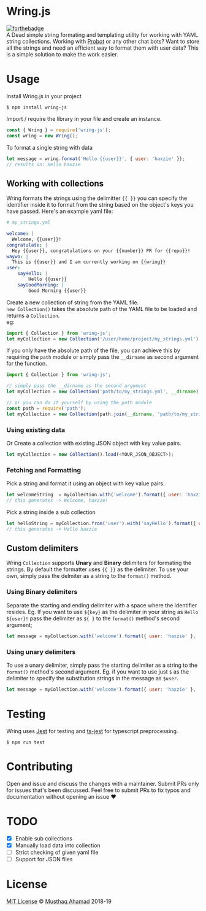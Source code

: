 # Wring.js
[![forthebadge](https://forthebadge.com/images/badges/you-didnt-ask-for-this.svg)](https://forthebadge.com)  
A Dead simple string formating and templating utility for working with YAML string collections.
Working with [Probot](https://github.com/probot/probot) or any other chat bots? Want to store all the strings and need an efficient way to format them with user data? This is a simple solution to make the work easier.

# Usage
Install Wring.js in your project
```shell
$ npm install wring-js
```
Import / require the library in your file and create an instance.
```javascript
const { Wring } = require('wring-js');
const wring = new Wring();
```
To format a single string with data
```javascript
let message = wring.format('Hello {{user}}', { user: 'haxzie' });
// results in: Hello haxzie
```
## Working with collections
Wring formats the strings using the delimitter ``{{ }}`` you can specify the identifier inside it to format from the string based on the object's keys you have passed.
Here's an example yaml file:
```yaml
# my_strings.yml

welcome: |
  Welcome, {{user}}!
congratulate: |
  Hey {{user}}, congratulations on your {{number}} PR for {{repo}}!
waywo: |
  This is {{user}} and I am currently working on {{wring}}
user: 
    sayHello: |
        Hello {{user}}
    sayGoodMorning: |
        Good Morning {{user}}
```
Create a new collection of string from the YAML file.  
`new Collection()` takes the absolute path of the YAML file to be loaded and returns a `Collection`.  
eg:
```javascript
import { Collection } from 'wring-js';
let myCollection = new Collection('/user/home/project/my_strings.yml');
```
If you only have the absolute path of the file, you can achieve this by requiring the `path` module or simply pass the `__dirname` as second argument for the function.
```javascript
import { Collection } from 'wring-js';

// simply pass the __dirname as the second argument
let myCollection = new Collection('path/to/my_strings.yml', __dirname);

// or you can do it yourself by using the path module
const path = require('path');
let myCollection = new Collection(path.join(__dirname, 'path/to/my_strings.yml'));

```
### Using existing data
Or Create a collection with existing JSON object with key value pairs.
```javascript
let myCollection = new Collection().load(<YOUR_JSON_OBJECT>);
```
### Fetching and Formatting
Pick a string and format it using an object with key value pairs.
```javascript
let welcomeString  = myCollection.with('welcome').format({ user: 'haxzie' });
// this generates -> Welcome, haxzie!
```
Pick a string inside a sub collection
```javascript
let helloString = myCollection.from('user').with('sayHello').format({ user: 'haxzie' });
// this generates -> Hello haxzie
```
## Custom delimiters
Wring `Collection` supports **Unary** and **Binary** delimiters for formating the strings. By default the formatter uses `{{ }}` as the delimiter. To use your own, simply pass the delmiter as a string to the `format()` method.
### Using Binary delimiters
Separate the starting and ending delimiter with a space where the identifier resides. Eg. If you want to use `${key}` as the delimiter in your string as `Hello ${user}!` pass the delimiter as `${ }` to the `format()` method's second argument;
```javascript
let message = myCollection.with('welcome').format({ user: 'haxzie' }, '${ }');
```
### Using unary delimiters
To use a unary delimiter, simply pass the starting delimiter as a string to the `format()` method's second argument. Eg. if you want to use just `$` as the delimiter to specify the substitution strings in the message as `$user`.
```javascript
let message = myCollection.with('welcome').format({ user: 'haxzie' }, '$');
```
# Testing
Wring uses [Jest](https://jetjs.org) for testing and [ts-jest](https://kulshekhar.github.io/ts-jest/) for typescript preprocessing.
```shell
$ npm run test
```
# Contributing
Open and issue and discuss the changes with a maintainer. Submit PRs only for issues that's been discussed. Feel free to submit PRs to fix typos and documentation without opening an issue :heart:

# TODO
- [X] Enable sub collections 
- [X] Manually load data into collection
- [ ] Strict checking of given yaml file
- [ ] Support for JSON files

# License
[MIT License](https://github.com/haxzie/wring.js/blob/master/LICENSE) © [Musthaq Ahamad](https://github.com/haxzie) 2018-19